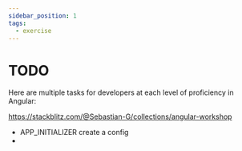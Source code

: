 ```yaml
---
sidebar_position: 1
tags:
  - exercise
---
```


# TODO

Here are multiple tasks for developers at each level of proficiency in Angular:

https://stackblitz.com/@Sebastian-G/collections/angular-workshop

- APP_INITIALIZER create a config
- 
